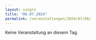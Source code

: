 ```yaml
---
layout: single
title: "06.07.2024"
permalink: /veranstaltungen/2024/07/06/
---
```


Keine Veranstaltung an diesem Tag.
